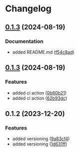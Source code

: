 # Changelog

## [0.1.3](https://github.com/Bais92/eea_components/compare/v0.1.3...v0.1.3) (2024-08-19)


### Documentation

* added README.md ([f54c8ad](https://github.com/Bais92/eea_components/commit/f54c8ad8ae35bafb3247aec531a6fefdd8f1be11))

## [0.1.3](https://github.com/Bais92/eea_components/compare/v0.1.2...v0.1.3) (2024-08-19)


### Features

* added ci action ([0b60b21](https://github.com/Bais92/eea_components/commit/0b60b21ec6d9939170cc5499202c700b3fe51640))
* added ci action ([62b93dc](https://github.com/Bais92/eea_components/commit/62b93dc63a9a21695843d13628252a6c3922d92e))

## 0.1.2 (2023-12-20)


### Features

* added versioning ([9a83cf4](https://github.com/Bais92/eea_components/commit/9a83cf4308504d99d2344db9b8f3c86e53d59917))
* added versioning ([1d631ff](https://github.com/Bais92/eea_components/commit/1d631ff60354300e81f8345433753d6e289d6fd2))
